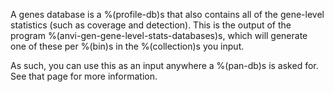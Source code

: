 A genes database is a %(profile-db)s that also contains all of the gene-level statistics (such as coverage and detection). This is the output of the program %(anvi-gen-gene-level-stats-databases)s, which will generate one of these per %(bin)s in the %(collection)s you input. 

As such, you can use this as an input anywhere a %(pan-db)s is asked for. See that page for more information. 

